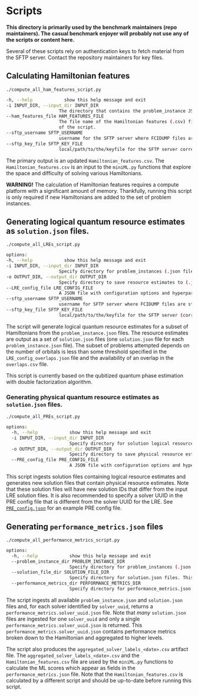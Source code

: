 # Scripts

**This directory is primarily used by the benchmark maintainers (repo maintainers).  The casual benchmark enjoyer will probably not use any of the scripts or content here.**


Several of these scripts rely on authentication keys to fetch material from the SFTP server.  Contact the repository maintainers for key files.

## Calculating Hamiltonian features

`./compute_all_ham_features_script.py`

```bash
-h, --help            show this help message and exit
-i INPUT_DIR, --input_dir INPUT_DIR
                    The directory that contains the problem_instance JSON files.
--ham_features_file HAM_FEATURES_FILE
                    The file name of the Hamiltonian features (.csv) file. If the file already exists, new data rows will be added to it. A backup copy is also made at the beginning
                    of the script.
--sftp_username SFTP_USERNAME
                    username for the SFTP server where FCIDUMP files are stored.
--sftp_key_file SFTP_KEY_FILE
                    local/path/to/the/keyfile for the SFTP server corresponding to sftp_username.
```
The primary output is an updated `Hamiltonian_features.csv`.  The `Hamiltonian_features.csv` is an input to the `miniML.py` functions that explore the space and difficulty of solving various Hamiltonians.

**WARNING!** The calculation of Hamiltonian features requires a compute platform with a significant amount of memory.  Thankfully, running this script is only required if new Hamiltonians are added to the set of problem instances.





## Generating logical quantum resource estimates as `solution.json` files.

`./compute_all_LREs_script.py`

```bash
options:
-h, --help            show this help message and exit
-i INPUT_DIR, --input_dir INPUT_DIR
                    Specify directory for problem_instances (.json files)
-o OUTPUT_DIR, --output_dir OUTPUT_DIR
                    Specify directory to save resource estimates to (.json files)
--LRE_config_file LRE_CONFIG_FILE
                    A JSON file with configuration options and hyperparameters for LRE and a `solver` UUID.
--sftp_username SFTP_USERNAME
                    username for SFTP server where FCIDUMP files are stored.
--sftp_key_file SFTP_KEY_FILE
                    local/path/to/the/keyfile for the SFTP server (corresponding to sftp_username)
```

The script will generate logical quantum resource estimates for a subset of Hamiltonians from the `problem_instance.json` files.  The resource estimates are output as a set of `solution.json` files (one `solution.json` file for each `problem_instance.json` file).  The subset of problems attempted depends on the number of orbitals is less than some threshold specified in the `LRE_config_overlaps.json` file and the availability of an overlap in the `overlaps.csv` file.

This script is currently based on the qubitized quantum phase estimation with double factorization algorithm.


###  Generating physical quantum resource estimates as `solution.json` files.

`./compute_all_PREs_script.py`

```bash
options:
  -h, --help            show this help message and exit
  -i INPUT_DIR, --input_dir INPUT_DIR
                        Specify directory for solution logical resource estiamtes (.json files)
  -o OUTPUT_DIR, --output_dir OUTPUT_DIR
                        Specify directory to save physical resource estimates to (.json files)
  --PRE_config_file PRE_CONFIG_FILE
                        A JSON file with configuration options and hyperparameters for PRE and a `solver` UUID.
```

This script ingests solution files containing logical resource estimates and generates new solution files that contain physical resource estimates.
Note that these solution files will have new solution IDs that differ from the input LRE solution files.
It is also recommended to specify a solver UUID in the PRE config file that is different from the solver UUID for the LRE.
See [`PRE_config.json`](PRE_config.json) for an example PRE config file.

## Generating `performance_metrics.json` files

`./compute_all_performance_metrics_script.py`

```bash
options:
  -h, --help            show this help message and exit
  --problem_instance_dir PROBLEM_INSTANCE_DIR
                        Specify directory for problem_instances (.json files). This is input.
  --solution_file_dir SOLUTION_FILE_DIR
                        Specify directory for solution.json files. This is input.
  --performance_metrics_dir PERFORMANCE_METRICS_DIR
                        Specify directory for performance_metrics.json files. Freshly calculated performance_metrics.json files will be placed here.
```
The script ingests all available `problem_instance.json` and `solution.json` files and, for each solver identified by `solver_uuid`, returns a `performance_metrics.solver_uuid.json` file.  Note that *many* `solution.json` files are ingested for one `solver_uuid` and only a single `performance_metrics.solver_uuid.json` is returned.  This `performance_metrics.solver_uuid.json` contains performance metrics broken down to the Hamiltonian and aggregated to higher levels. 

The script also produces the `aggregated_solver_labels_<date>.csv` artifact file.  The `aggregated_solver_labels_<date>.csv` and the `Hamiltonian_features.csv` file are used by the `miniML.py` functions to calculate the ML scores which appear as fields in the `performance_metrics.json` file.  Note that the `Hamiltonian_features.csv` is calculated by a different script and should be up-to-date before running this script.

